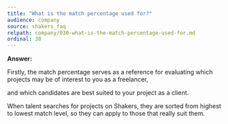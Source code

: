 ```yaml
---
title: "What is the match percentage used for?"
audience: company
source: shakers_faq
relpath: company/030-what-is-the-match-percentage-used-for.md
ordinal: 30
---
```


**Answer:**

Firstly, the match percentage serves as a reference for evaluating which projects may be of interest to you as a freelancer,

and which candidates are best suited to your project as a client.

When talent searches for projects on Shakers, they are sorted from highest to lowest match level, so they can apply to those that really suit them.
